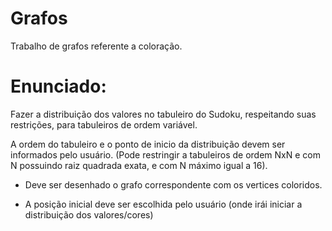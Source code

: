 # Grafos
Trabalho de grafos referente a coloração.

# Enunciado:
Fazer a distribuição dos valores no tabuleiro do Sudoku, respeitando suas restrições, para tabuleiros de ordem variável.

A ordem do tabuleiro e o ponto de inicio da distribuição devem ser informados pelo usuário. (Pode restringir a tabuleiros de ordem NxN e com N possuindo raiz quadrada exata, e com N máximo igual a 16).

- Deve ser desenhado o grafo correspondente com os vertices coloridos.

- A posição inicial deve ser escolhida pelo usuário (onde irái iniciar a distribuição dos valores/cores)

